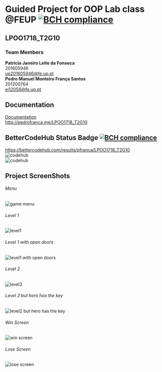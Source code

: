 # Guided Project for OOP Lab class @FEUP [![BCH compliance](https://bettercodehub.com/edge/badge/pfranca/LPOO1718_T2G10?branch=master)](https://bettercodehub.com/)
## LPOO1718_T2G10

### Team Members <br />
**Patrícia Janeiro Leite da Fonseca** <br />
201605946 <br />
up201605946@fe.up.pt <br />
**Pedro Manuel Monteiro França Santos** <br />
201200764 <br />
ei12056@fe.up.pt <br />

## Documentation <br />
[Documentation](http://pedrofranca.me/LPOO1718_T2G10) <br />
http://pedrofranca.me/LPOO1718_T2G10 <br />

## BetterCodeHub Status Badge [![BCH compliance](https://bettercodehub.com/edge/badge/pfranca/LPOO1718_T2G10?branch=master)](https://bettercodehub.com/) <br />
https://bettercodehub.com/results/pfranca/LPOO1718_T2G10 <br />
![codehub](https://github.com/pfranca/LPOO1718_T2G10/blob/master/prtScrs/prtscrcodehubsmall.png) <br />
![codehub](https://github.com/pfranca/LPOO1718_T2G10/blob/master/prtScrs/prtscrcodehubsmall.png) <br />


## Project ScreenShots <br />
###### Menu <br />
![game menu](https://github.com/pfranca/LPOO1718_T2G10/blob/master/prtScrs/prtscrMenu.png) <br />

###### Level 1 <br />
![level1](https://github.com/pfranca/LPOO1718_T2G10/blob/master/prtScrs/prtscrLvl1.png) <br />

###### Level 1 with open doors <br />
![level1 with open doors](https://github.com/pfranca/LPOO1718_T2G10/blob/master/prtScrs/prtscrOpenDoor.png) <br />

###### Level 2 <br />
![level2](https://github.com/pfranca/LPOO1718_T2G10/blob/master/prtScrs/prtscrLvl2.png) <br />

###### Level 2 but hero has the key <br />
![level2 but hero has the key](https://github.com/pfranca/LPOO1718_T2G10/blob/master/prtScrs/prtscrLvl2Herokey.png) <br />

###### Win Screen <br />
![win screen](https://github.com/pfranca/LPOO1718_T2G10/blob/master/prtScrs/prtscrWin.png) <br />

###### Lose Screen <br />
![lose screen](https://github.com/pfranca/LPOO1718_T2G10/blob/master/prtScrs/prtscrLose.png) <br />
